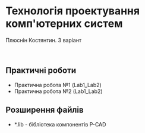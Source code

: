 # Технологія проектування комп'ютерних систем</br>
<p>Плюснін Костянтин. 3 варіант</p></br>
<h2>Практичні роботи</h2>
<ul>
  <li>Практична робота №1 (Lab1_Lab2)</li>
  <li>Практична робота №2 (Lab1_Lab2)</li>
</ul>
<h2>Розширення файлів</h2>
<ul>
  <li>*.lib - бібліотека компонентів P-CAD</li>
</ul>
